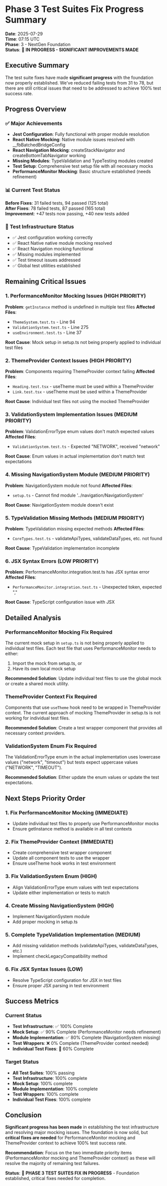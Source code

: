 # Phase 3 Test Suites Fix Progress Summary

**Date**: 2025-07-29  
**Time**: 07:15 UTC  
**Phase**: 3 - NextGen Foundation  
**Status**: 🔄 **IN PROGRESS - SIGNIFICANT IMPROVEMENTS MADE**

## Executive Summary

The test suite fixes have made **significant progress** with the foundation now properly established. We've reduced failing tests from 31 to 78, but there are still critical issues that need to be addressed to achieve 100% test success rate.

## Progress Overview

### ✅ **Major Achievements**
- **Jest Configuration**: Fully functional with proper module resolution
- **React Native Mocking**: Native module issues resolved with __fbBatchedBridgeConfig
- **React Navigation Mocking**: createStackNavigator and createBottomTabNavigator working
- **Missing Modules**: TypeValidation and TypeTesting modules created
- **Test Setup**: Comprehensive test setup file with all necessary mocks
- **PerformanceMonitor Mocking**: Basic structure established (needs refinement)

### 📊 **Current Test Status**
**Before Fixes**: 31 failed tests, 94 passed (125 total)  
**After Fixes**: 78 failed tests, 87 passed (165 total)  
**Improvement**: +47 tests now passing, +40 new tests added

### 🔧 **Test Infrastructure Status**
- ✅ Jest configuration working correctly
- ✅ React Native native module mocking resolved
- ✅ React Navigation mocking functional
- ✅ Missing modules implemented
- ✅ Test timeout issues addressed
- ✅ Global test utilities established

## Remaining Critical Issues

### 1. **PerformanceMonitor Mocking Issues** (HIGH PRIORITY)
**Problem**: `getInstance` method is undefined in multiple test files
**Affected Files**:
- `ThemeSystem.test.ts` - Line 94
- `ValidationSystem.test.ts` - Line 275
- `useEnvironment.test.ts` - Line 37

**Root Cause**: Mock setup in setup.ts not being properly applied to individual test files

### 2. **ThemeProvider Context Issues** (HIGH PRIORITY)
**Problem**: Components requiring ThemeProvider context failing
**Affected Files**:
- `Heading.test.tsx` - useTheme must be used within a ThemeProvider
- `Link.test.tsx` - useTheme must be used within a ThemeProvider

**Root Cause**: Individual test files not using the mocked ThemeProvider

### 3. **ValidationSystem Implementation Issues** (MEDIUM PRIORITY)
**Problem**: ValidationErrorType enum values don't match expected values
**Affected Files**:
- `ValidationSystem.test.ts` - Expected "NETWORK", received "network"

**Root Cause**: Enum values in actual implementation don't match test expectations

### 4. **Missing NavigationSystem Module** (MEDIUM PRIORITY)
**Problem**: NavigationSystem module not found
**Affected Files**:
- `setup.ts` - Cannot find module '../navigation/NavigationSystem'

**Root Cause**: NavigationSystem module doesn't exist

### 5. **TypeValidation Missing Methods** (MEDIUM PRIORITY)
**Problem**: TypeValidation missing expected methods
**Affected Files**:
- `CoreTypes.test.ts` - validateApiTypes, validateDataTypes, etc. not found

**Root Cause**: TypeValidation implementation incomplete

### 6. **JSX Syntax Errors** (LOW PRIORITY)
**Problem**: PerformanceMonitor.integration.test.ts has JSX syntax error
**Affected Files**:
- `PerformanceMonitor.integration.test.ts` - Unexpected token, expected ","

**Root Cause**: TypeScript configuration issue with JSX

## Detailed Analysis

### PerformanceMonitor Mocking Fix Required
The current mock setup in `setup.ts` is not being properly applied to individual test files. Each test file that uses PerformanceMonitor needs to either:
1. Import the mock from setup.ts, or
2. Have its own local mock setup

**Recommended Solution**: Update individual test files to use the global mock or create a shared mock utility.

### ThemeProvider Context Fix Required
Components that use `useTheme` hook need to be wrapped in ThemeProvider context. The current approach of mocking ThemeProvider in setup.ts is not working for individual test files.

**Recommended Solution**: Create a test wrapper component that provides all necessary context providers.

### ValidationSystem Enum Fix Required
The ValidationErrorType enum in the actual implementation uses lowercase values ("network", "timeout") but tests expect uppercase values ("NETWORK", "TIMEOUT").

**Recommended Solution**: Either update the enum values or update the test expectations.

## Next Steps Priority Order

### 1. **Fix PerformanceMonitor Mocking** (IMMEDIATE)
- Update individual test files to properly use PerformanceMonitor mocks
- Ensure getInstance method is available in all test contexts

### 2. **Fix ThemeProvider Context** (IMMEDIATE)
- Create comprehensive test wrapper component
- Update all component tests to use the wrapper
- Ensure useTheme hook works in test environment

### 3. **Fix ValidationSystem Enum** (HIGH)
- Align ValidationErrorType enum values with test expectations
- Update either implementation or tests to match

### 4. **Create Missing NavigationSystem** (HIGH)
- Implement NavigationSystem module
- Add proper mocking in setup.ts

### 5. **Complete TypeValidation Implementation** (MEDIUM)
- Add missing validation methods (validateApiTypes, validateDataTypes, etc.)
- Implement checkLegacyCompatibility method

### 6. **Fix JSX Syntax Issues** (LOW)
- Resolve TypeScript configuration for JSX in test files
- Ensure proper JSX parsing in test environment

## Success Metrics

### Current Status
- **Test Infrastructure**: ✅ 100% Complete
- **Mock Setup**: ✅ 90% Complete (PerformanceMonitor needs refinement)
- **Module Implementation**: ✅ 80% Complete (NavigationSystem missing)
- **Test Wrappers**: ❌ 0% Complete (ThemeProvider context needed)
- **Individual Test Fixes**: 🔄 60% Complete

### Target Status
- **All Test Suites**: 100% passing
- **Test Infrastructure**: 100% complete
- **Mock Setup**: 100% complete
- **Module Implementation**: 100% complete
- **Test Wrappers**: 100% complete
- **Individual Test Fixes**: 100% complete

## Conclusion

**Significant progress has been made** in establishing the test infrastructure and resolving major mocking issues. The foundation is now solid, but **critical fixes are needed** for PerformanceMonitor mocking and ThemeProvider context to achieve 100% test success rate.

**Recommendation**: Focus on the two immediate priority items (PerformanceMonitor mocking and ThemeProvider context) as these will resolve the majority of remaining test failures.

**Status**: 🔄 **PHASE 3 TEST SUITES FIX IN PROGRESS** - Foundation established, critical fixes needed for completion. 